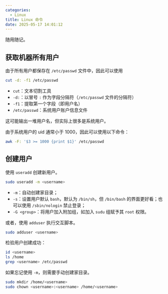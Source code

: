 ```yaml
---
categories:
  - Linux
title: Linux 命令
date: 2025-05-17 14:01:12
---
```


随用随记。

## 获取机器所有用户

由于所有用户都保存在 `/etc/passwd` 文件中，因此可以使用

```bash
cut -d: -f1 /etc/passwd
```

+ `cut`：文本切割工具
+ `-d:`：以冒号 `:` 作为字段分隔符（`/etc/passwd` 文件的分隔符）
+ `-f1`：提取第一个字段（即用户名）
+ `/etc/passwd`：系统用户账户信息文件

这可能输出一堆用户名，但实际上很多是系统用户。

由于系统用户的 uid 通常小于 1000，因此可以使用以下命令：

```bash
awk -F: '$3 >= 1000 {print $1}' /etc/passwd
```

## 创建用户

使用 `useradd` 创建新用户。

```bash
sudo useradd -m <username>
```

+ `-m`：自动创建家目录；
+ `-s`：设置用户默认 `bash`，默认为 `/bin/sh`，但 `/bin/bash` 的界面更好看；也可以使用 `/sbin/nologin` 禁止登录；
+ `-G <group>`：将用户加入附加组，如加入 `sudu` 组赋予其 `root` 权限。

或者，使用 `adduser` 执行交互脚本。

```bash
sudo adduser <username>
```

检验用户创建成功：

```bash
id <username>
ls /home
grep <username> /etc/passwd
```

如果忘记使用 `-m`，则需要手动创建家目录。

```bash
sudo mkdir /home/<username>
sudo chown <username>:<username> /home/<username>
```
